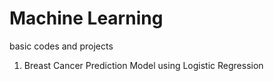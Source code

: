 # Machine Learning 
 basic codes and projects
1. Breast Cancer Prediction Model using Logistic Regression
